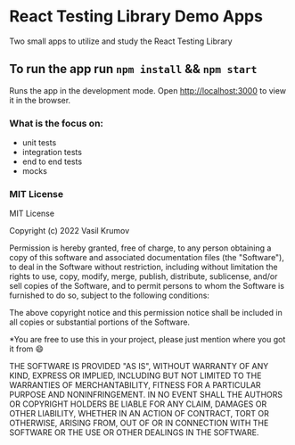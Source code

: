 # React Testing Library Demo Apps

Two small apps to utilize and study the React Testing Library

## To run the app run `npm install` && `npm start`
Runs the app in the development mode.
Open [http://localhost:3000](http://localhost:3000) to view it in the browser.

### What is the focus on:
- unit tests
- integration tests
- end to end tests
- mocks

### MIT License

MIT License

Copyright (c) 2022 Vasil Krumov

Permission is hereby granted, free of charge, to any person obtaining a copy
of this software and associated documentation files (the "Software"), to deal
in the Software without restriction, including without limitation the rights
to use, copy, modify, merge, publish, distribute, sublicense, and/or sell
copies of the Software, and to permit persons to whom the Software is
furnished to do so, subject to the following conditions:

The above copyright notice and this permission notice shall be included in all
copies or substantial portions of the Software.

*You are free to use this in your project, please just mention where you got it from 😄

THE SOFTWARE IS PROVIDED "AS IS", WITHOUT WARRANTY OF ANY KIND, EXPRESS OR
IMPLIED, INCLUDING BUT NOT LIMITED TO THE WARRANTIES OF MERCHANTABILITY,
FITNESS FOR A PARTICULAR PURPOSE AND NONINFRINGEMENT. IN NO EVENT SHALL THE
AUTHORS OR COPYRIGHT HOLDERS BE LIABLE FOR ANY CLAIM, DAMAGES OR OTHER
LIABILITY, WHETHER IN AN ACTION OF CONTRACT, TORT OR OTHERWISE, ARISING FROM,
OUT OF OR IN CONNECTION WITH THE SOFTWARE OR THE USE OR OTHER DEALINGS IN THE
SOFTWARE.






